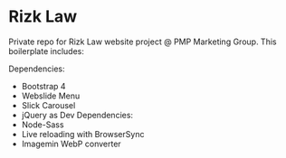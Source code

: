 # Rizk Law

Private repo for Rizk Law website project @ PMP Marketing Group. 
This boilerplate includes:

Dependencies:
- Bootstrap 4
- Webslide Menu
- Slick Carousel
- jQuery
as
Dev Dependencies:
- Node-Sass
- Live reloading with BrowserSync
- Imagemin WebP converter
